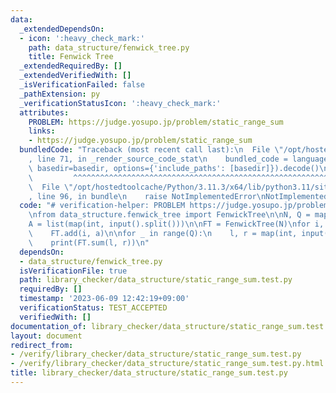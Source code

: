 ```yaml
---
data:
  _extendedDependsOn:
  - icon: ':heavy_check_mark:'
    path: data_structure/fenwick_tree.py
    title: Fenwick Tree
  _extendedRequiredBy: []
  _extendedVerifiedWith: []
  _isVerificationFailed: false
  _pathExtension: py
  _verificationStatusIcon: ':heavy_check_mark:'
  attributes:
    PROBLEM: https://judge.yosupo.jp/problem/static_range_sum
    links:
    - https://judge.yosupo.jp/problem/static_range_sum
  bundledCode: "Traceback (most recent call last):\n  File \"/opt/hostedtoolcache/Python/3.11.3/x64/lib/python3.11/site-packages/onlinejudge_verify/documentation/build.py\"\
    , line 71, in _render_source_code_stat\n    bundled_code = language.bundle(stat.path,\
    \ basedir=basedir, options={'include_paths': [basedir]}).decode()\n          \
    \         ^^^^^^^^^^^^^^^^^^^^^^^^^^^^^^^^^^^^^^^^^^^^^^^^^^^^^^^^^^^^^^^^^^^^^^^^^^^^^^^^^\n\
    \  File \"/opt/hostedtoolcache/Python/3.11.3/x64/lib/python3.11/site-packages/onlinejudge_verify/languages/python.py\"\
    , line 96, in bundle\n    raise NotImplementedError\nNotImplementedError\n"
  code: "# verification-helper: PROBLEM https://judge.yosupo.jp/problem/static_range_sum\n\
    \nfrom data_structure.fenwick_tree import FenwickTree\n\nN, Q = map(int, input().split())\n\
    A = list(map(int, input().split()))\n\nFT = FenwickTree(N)\nfor i, a in enumerate(A):\n\
    \    FT.add(i, a)\n\nfor _ in range(Q):\n    l, r = map(int, input().split())\n\
    \    print(FT.sum(l, r))\n"
  dependsOn:
  - data_structure/fenwick_tree.py
  isVerificationFile: true
  path: library_checker/data_structure/static_range_sum.test.py
  requiredBy: []
  timestamp: '2023-06-09 12:42:19+09:00'
  verificationStatus: TEST_ACCEPTED
  verifiedWith: []
documentation_of: library_checker/data_structure/static_range_sum.test.py
layout: document
redirect_from:
- /verify/library_checker/data_structure/static_range_sum.test.py
- /verify/library_checker/data_structure/static_range_sum.test.py.html
title: library_checker/data_structure/static_range_sum.test.py
---
```

